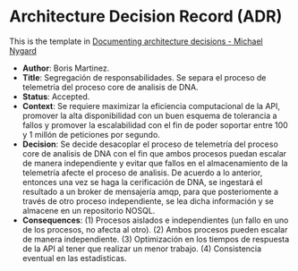 # Architecture Decision Record (ADR)

This is the template in [Documenting architecture decisions - Michael Nygard](http://thinkrelevance.com/blog/2011/11/15/documenting-architecture-decisions)

* **Author**: Boris Martinez.
* **Title**: Segregación de responsabilidades. Se separa el proceso de telemetría del proceso core de analisis de DNA.
* **Status**: Accepted.
* **Context**: Se requiere maximizar la eficiencia computacional de la API, promover la alta disponibilidad con un buen esquema de tolerancia a fallos y promover la escalabilidad con el fin de poder soportar entre 100 y 1 millón de peticiones por segundo.
* **Decision**: Se decide desacoplar el proceso de telemetría del proceso core de analisis de DNA con el fin  que ambos procesos puedan escalar de manera independiente y evitar que fallos en el almacenamiento de la telemetría afecte el proceso de analisis. De acuerdo a lo anterior, entonces una vez se haga la cerificación de DNA, se ingestará el resultado a un broker de mensajería amqp, para que posteriomente a través de otro proceso independiente, se lea dicha información y se almacene en un repositorio NOSQL.
* **Consequences**: (1) Procesos aislados  e independientes (un fallo en uno de los procesos, no afecta al otro). (2) Ambos procesos pueden escalar de manera independiente. (3) Optimización en los tiempos de respuesta de la API al tener que realizar un menor trabajo. (4) Consistencia eventual en las estadisticas.